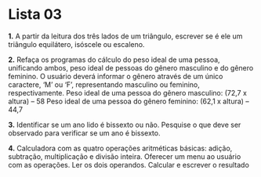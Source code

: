 
# Lista 03

**1.** A partir da leitura dos três lados de um triângulo, escrever se é ele um triângulo equilátero, isóscele ou escaleno.

**2.** Refaça os programas do cálculo do peso ideal de uma pessoa, unificando ambos, peso ideal de pessoas do gênero masculino e do gênero feminino. O usuário deverá informar o gênero através de um único caractere, ‘M’ ou ‘F’, representando masculino ou feminino, respectivamente.
Peso ideal de uma pessoa do gênero masculino: (72,7 x altura) – 58
Peso ideal de uma pessoa do gênero feminino: (62,1 x altura) – 44,7

**3.** Identificar se um ano lido é bissexto ou não. Pesquise o que deve ser observado para verificar se um ano é bissexto.

**4.** Calculadora com as quatro operações aritméticas básicas: adição, subtração, multiplicação e divisão inteira. Oferecer um menu ao usuário com as operações. Ler os dois operandos. Calcular e escrever o resultado
